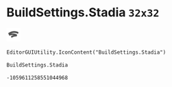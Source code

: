 # BuildSettings.Stadia `32x32`
<img src="/img/BuildSettings.Stadia.png" width=32 height=32>

``` CSharp
EditorGUIUtility.IconContent("BuildSettings.Stadia")
```
```
BuildSettings.Stadia
```
```
-1059611258551044968
```
